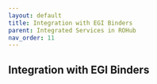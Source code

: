 ```yaml
---
layout: default
title: Integration with EGI Binders
parent: Integrated Services in ROHub
nav_order: 11
---
```


## Integration with EGI Binders
